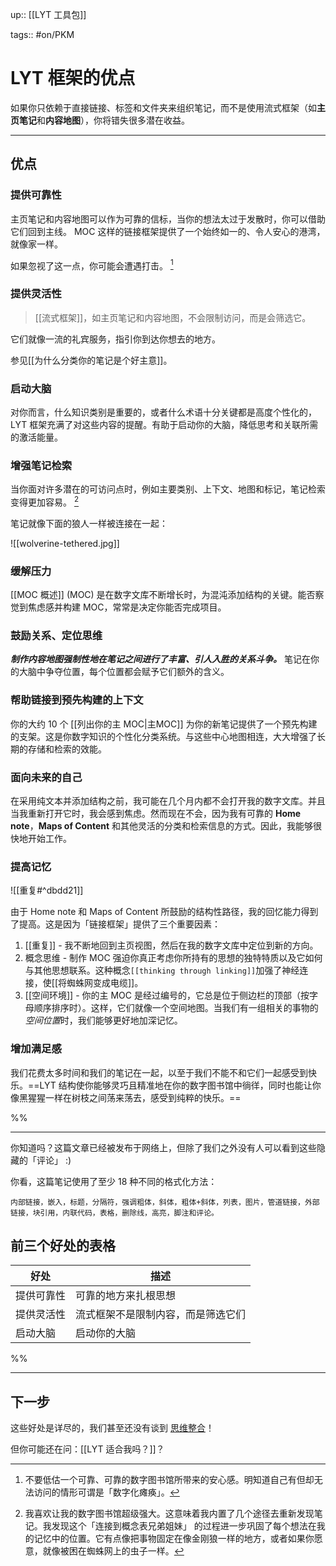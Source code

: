 up:: [[LYT 工具包]]

tags:: #on/PKM 

# LYT 框架的优点

如果你只依赖于直接链接、标签和文件夹来组织笔记，而不是使用流式框架（如**主页笔记**和**内容地图**），你将错失很多潜在收益。

---

## 优点

### 提供可靠性

主页笔记和内容地图可以作为可靠的信标，当你的想法太过于发散时，你可以借助它们回到主线。 MOC 这样的链接框架提供了一个始终如一的、令人安心的港湾，就像家一样。

如果忽视了这一点，你可能会遭遇打击。 [^1]

### 提供灵活性

> [[流式框架]]，如主页笔记和内容地图，不会限制访问，而是会筛选它。

它们就像一流的礼宾服务，指引你到达你想去的地方。

参见[[为什么分类你的笔记是个好主意]]。

### 启动大脑

对你而言，什么知识类别是重要的，或者什么术语十分关键都是高度个性化的，LYT 框架充满了对这些内容的提醒。有助于启动你的大脑，降低思考和关联所需的激活能量。

### 增强笔记检索

当你面对许多潜在的可访问点时，例如主要类别、上下文、地图和标记，笔记检索变得更加容易。 [^2] 

笔记就像下面的狼人一样被连接在一起：

![[wolverine-tethered.jpg]]

### 缓解压力

[[MOC 概述]] (MOC) 是在数字文库不断增长时，为混沌添加结构的关键。能否察觉到焦虑感并构建 MOC，常常是决定你能否完成项目。

### 鼓励关系、定位思维

_**制作内容地图强制性地在笔记之间进行了丰富、引人入胜的关系斗争。**_ 笔记在你的大脑中争夺位置，每个位置都会赋予它们额外的含义。

### 帮助链接到预先构建的上下文

你的大约 10 个 [[列出你的主 MOC|主MOC]] 为你的新笔记提供了一个预先构建的支架。这是你数字知识的个性化分类系统。与这些中心地图相连，大大增强了长期的存储和检索的效能。

### 面向未来的自己

在采用纯文本并添加结构之前，我可能在几个月内都不会打开我的数字文库。并且当我重新打开它时，我会感到焦虑。然而现在不会，因为我有可靠的 **Home note**，**Maps of Content** 和其他灵活的分类和检索信息的方式。因此，我能够很快地开始工作。

### 提高记忆

![[重复#^dbdd21]]

由于 Home note 和 Maps of Content 所鼓励的结构性路径，我的回忆能力得到了提高。这是因为「链接框架」提供了三个重要因素：

1. [[重复]] - 我不断地回到主页视图，然后在我的数字文库中定位到新的方向。
2. 概念思维 - 制作 MOC 强迫你真正考虑你所持有的思想的独特特质以及它如何与其他思想联系。这种概念`[[thinking through linking]]`加强了神经连接，使[[将蜘蛛网变成电缆]]。
3. [[空间环境]] - 你的主 MOC 是经过编号的，它总是位于侧边栏的顶部（按字母顺序排序时）。这样，它们就像一个空间地图。当我们有一组相关的事物的*空间位置*时，我们能够更好地加深记忆。

### 增加满足感

我们花费太多时间和我们的笔记在一起，以至于我们不能不和它们一起感受到快乐。==LYT 结构使你能够灵巧且精准地在你的数字图书馆中徜徉，同时也能让你像黑猩猩一样在树枝之间荡来荡去，感受到纯粹的快乐。==

%%

---

你知道吗？这篇文章已经被发布于网络上，但除了我们之外没有人可以看到这些隐藏的「评论」 :)

你看，这篇笔记使用了至少 18 种不同的格式化方法：

```
内部链接，嵌入，标题，分隔符，强调粗体，斜体，粗体+斜体，列表，图片，管道链接，外部链接，块引用，内联代码，表格，删除线，高亮，脚注和评论。
```

## 前三个好处的表格

| 好处       | 描述                               |
| ---------- | ---------------------------------- |
| 提供可靠性 | 可靠的地方来扎根思想               |
| 提供灵活性 | 流式框架不是限制内容，而是筛选它们 |
|     启动大脑       |     启动你的大脑                               |

%%

---

## 下一步

这些好处是详尽的，我们甚至还没有谈到 [思维整合](https://twitter.com/NickMilo/status/1317190776284086272)！

但你可能还在问：[[LYT 适合我吗？]]？

[^1]: 不要低估一个可靠、可靠的数字图书馆所带来的安心感。明知道自己有但却无法访问的情形可谓是「数字化瘫痪」。

[^2]: 我喜欢让我的数字图书馆超级强大。这意味着我内置了几个途径去重新发现笔记。我发现这个「连接到概念表兄弟姐妹」 的过程进一步巩固了每个想法在我的记忆中的位置。它有点像把事物固定在像金刚狼一样的地方，或者如果你愿意，就像被困在蜘蛛网上的虫子一样。

